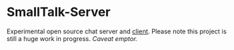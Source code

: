 # SmallTalk-Server
Experimental open source chat server and [client](https://github.com/ethanlindley/smalltalk-client "SmallTalk-client"). Please note this project is still a huge work in progress. *Caveat emptor.*
